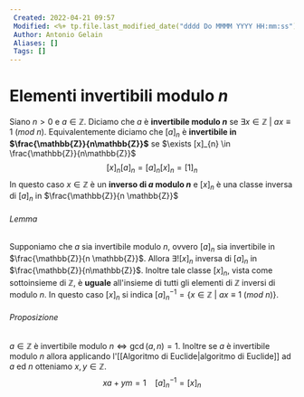 ```yaml
---
 Created: 2022-04-21 09:57
 Modified: <%+ tp.file.last_modified_date("dddd Do MMMM YYYY HH:mm:ss") %>
 Author: Antonio Gelain
 Aliases: []
 Tags: []
---
```


# Elementi invertibili modulo $n$
Siano $n > 0$ e $a \in \mathbb{Z}$.
Diciamo che $a$ è **invertibile modulo $n$** se $\exists x \in \mathbb{Z}\ |\ ax \equiv 1\ (mod\ n)$.
Equivalentemente diciamo che $[a]_{n}$ è **invertibile in $\frac{\mathbb{Z}}{n\mathbb{Z}}$** se $\exists [x]_{n} \in \frac{\mathbb{Z}}{n\mathbb{Z}}$
$$[x]_{n}[a]_{n} = [a]_{n}[x]_{n} = [1]_{n}$$
In questo caso $x \in \mathbb{Z}$ è un **inverso di $a$ modulo $n$** e $[x]_{n}$ è una classe inversa di $[a]_{n}$ in $\frac{\mathbb{Z}}{n \mathbb{Z}}$

###### Lemma
Supponiamo che $a$ sia invertibile modulo $n$, ovvero $[a]_{n}$ sia invertibile in $\frac{\mathbb{Z}}{n \mathbb{Z}}$.
Allora $\exists ! [x]_{n}$ inversa di $[a]_{n}$ in $\frac{\mathbb{Z}}{n\mathbb{Z}}$.
Inoltre tale classe $[x]_{n}$, vista come sottoinsieme di $\mathbb{Z}$, è **uguale** all'insieme di tutti gli elementi di $\mathbb{Z}$ inversi di modulo $n$.
In questo caso $[x]_{n}$ si indica $[a]^{-1}_{n} = \{ x \in \mathbb{Z}\ |\ ax \equiv 1\ (mod\ n) \}$.

###### Proposizione
$a \in \mathbb{Z}$ è invertibile modulo $n \iff \gcd(a, n) = 1$.
Inoltre se $a$ è invertibile modulo $n$ allora applicando l'[[Algoritmo di Euclide|algoritmo di Euclide]] ad $a$ ed $n$ otteniamo $x, y \in \mathbb{Z}$.
$$xa + ym = 1\ \ \ \ [a]_{n}^{-1}=[x]_{n}$$
